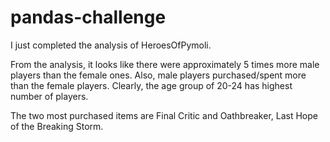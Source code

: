 # pandas-challenge
I just completed the  analysis of HeroesOfPymoli.

From the analysis, it looks like there were  approximately 5 times more male players than the female ones. Also, male players purchased/spent more than the female players. Clearly, the age group of 20-24 has highest number of players. 

The two most purchased items are Final Critic and Oathbreaker, Last Hope of the Breaking Storm. 
